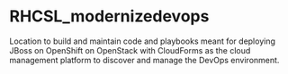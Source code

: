 # RHCSL_modernizedevops
Location to build and maintain code and playbooks meant for deploying JBoss on OpenShift on OpenStack with CloudForms as the cloud management platform to discover and manage the DevOps environment.
